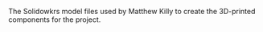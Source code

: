 The Solidowkrs model files used by Matthew Killy to create the 3D-printed components for the project.
